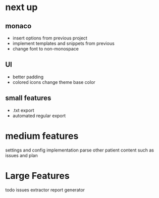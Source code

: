 

# next up

## monaco
 - insert options from previous project
 - implement templates and snippets from previous
 - change font to non-monospace

## UI
 - better padding
  - colored icons
  change theme base color

## small features
  - .txt export
  - automated regular export


# medium features
settings and config implementation
parse other patient content such as issues and plan


# Large Features
todo
issues extractor
report generator